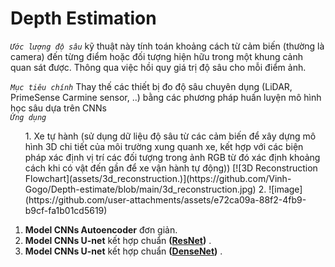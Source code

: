 # Depth Estimation

*`Ước lượng độ sâu`* kỹ thuật này tính toán khoảng cách từ cảm biến (thường là camera) đến từng điểm hoặc đối tượng hiện hữu trong một khung cảnh quan sát được. Thông qua việc hồi quy giá trị độ sâu cho mỗi điểm ảnh.

*`Mục tiêu chính`* Thay thế các thiết bị đo độ sâu chuyên dụng (LiDAR, PrimeSense Carmine sensor, ..) bằng các phương pháp huấn luyện mô hình học sâu dựa trên CNNs  
*`Ứng dụng`* 
<ul>
  <lu>
    1. Xe tự hành (sử dụng dữ liệu độ sâu từ các cảm biến để xây dựng mô hình 3D chi tiết của môi trường xung quanh xe, kết hợp với các biện pháp xác định vị trí các đối tượng trong ảnh RGB từ đó xác định khoảng cách khi có vật đến gần để xe vận hành tự động))
    [![3D Reconstruction Flowchart](assets/3d_reconstruction.)](https://github.com/Vinh-Gogo/Depth-estimate/blob/main/3d_reconstruction.jpg)
  </lu>
  
  <lu>
    2. ![image](https://github.com/user-attachments/assets/e72ca09a-88f2-4fb9-b9cf-fa1b01cd5619)

  </lu>
</ul>


1.  **Model CNNs Autoencoder** đơn giản.
2.  **Model CNNs U-net** kết hợp chuẩn **([ResNet](https://arxiv.org/abs/1512.03385))** .
3.  **Model CNNs U-net** kết hợp chuẩn **([DenseNet](https://arxiv.org/abs/1608.06993))** .
